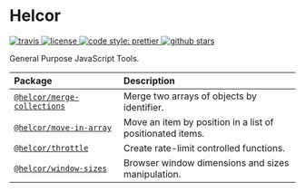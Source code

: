# Helcor

<a href="https://travis-ci.org/romelperez/helcor">
  <img src="https://img.shields.io/travis/romelperez/helcor.svg" alt="travis" />
</a>
<a href="https://github.com/romelperez/helcor/blob/master/LICENSE">
  <img src="https://img.shields.io/github/license/romelperez/helcor.svg?maxAge=2592000" alt="license" />
</a>
<a href="https://github.com/prettier/prettier">
  <img src="https://img.shields.io/badge/code_style-prettier-ff69b4.svg?style=flat-square" alt="code style: prettier">
</a>
<a href="https://github.com/romelperez/helcor">
  <img src="https://img.shields.io/github/stars/romelperez/helcor.svg?style=social&label=stars" alt="github stars" />
</a>

General Purpose JavaScript Tools.

| Package | Description |
| :------------- | :------------- |
| [`@helcor/merge-collections`](./packages/merge-collections) | Merge two arrays of objects by identifier. |
| [`@helcor/move-in-array`](./packages/move-in-array) | Move an item by position in a list of positionated items. |
| [`@helcor/throttle`](./packages/throttle) | Create rate-limit controlled functions. |
| [`@helcor/window-sizes`](./packages/window-sizes) | Browser window dimensions and sizes manipulation. |
